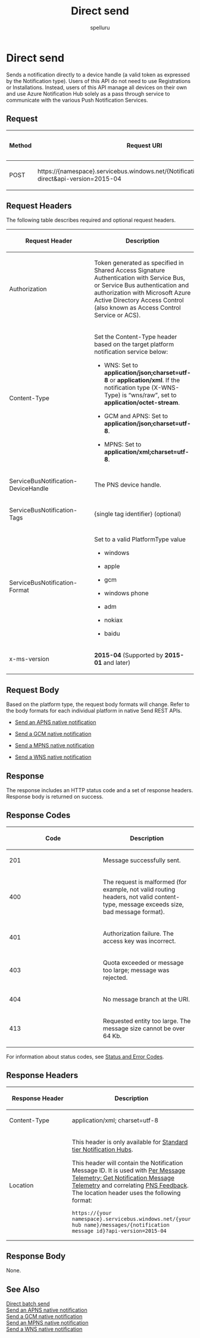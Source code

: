 ﻿---
title: "Direct send"
ms.custom: ""
ms.date: "2019-04-05"
ms.prod: "azure"
ms.reviewer: ""
ms.service: "notification-hubs"
ms.suite: ""
ms.tgt_pltfrm: ""
ms.topic: "reference"
author: "spelluru"
ms.author: "spelluru"
manager: "timlt"

---

# Direct send
Sends a notification directly to a device handle (a valid token as expressed by the Notification type). Users of this API do not need to use Registrations or Installations. Instead, users of this API manage all devices on their own and use Azure Notification Hub solely as a pass through service to communicate with the various Push Notification Services.

## Request

<table>
<colgroup>
<col style="width: 33%" />
<col style="width: 33%" />
<col style="width: 33%" />
</colgroup>
<thead>
<tr class="header">
<th><p>Method</p></th>
<th><p>Request URI</p></th>
<th><p>HTTP Version</p></th>
</tr>
</thead>
<tbody>
<tr class="odd">
<td><p>POST</p></td>
<td><p>https://{namespace}.servicebus.windows.net/{NotificationHub}/messages/?direct&amp;api-version=2015-04</p></td>
<td><p>HTTP/1.1</p></td>
</tr>
</tbody>
</table>


## Request Headers

The following table describes required and optional request headers.

<table>
<colgroup>
<col style="width: 50%" />
<col style="width: 50%" />
</colgroup>
<thead>
<tr class="header">
<th><p>Request Header</p></th>
<th><p>Description</p></th>
</tr>
</thead>
<tbody>
<tr class="odd">
<td><p>Authorization</p></td>
<td><p>Token generated as specified in Shared Access Signature Authentication with Service Bus, or Service Bus authentication and authorization with Microsoft Azure Active Directory Access Control (also known as Access Control Service or ACS).</p></td>
</tr>
<tr class="even">
<td><p>Content-Type</p></td>
<td><p>Set the Content-Type header based on the target platform notification service below:</p>
<ul>
<li><p>WNS: Set to <strong>application/json;charset=utf-8</strong> or <strong>application/xml</strong>. If the notification type (X-WNS-Type) is “wns/raw”, set to <strong>application/octet-stream</strong>.</p></li>
<li><p>GCM and APNS: Set to <strong>application/json;charset=utf-8</strong>.</p></li>
<li><p>MPNS: Set to <strong>application/xml;charset=utf-8</strong>.</p></li>
</ul></td>
</tr>
<tr class="odd">
<td><p>ServiceBusNotification-DeviceHandle</p></td>
<td><p>The PNS device handle.</p></td>
</tr>
<tr class="even">
<td><p>ServiceBusNotification-Tags</p></td>
<td><p>{single tag identifier} (optional)</p></td>
</tr>
<tr class="odd">
<td><p>ServiceBusNotification-Format</p></td>
<td><p>Set to a valid PlatformType value</p>
<ul>
<li><p>windows</p></li>
<li><p>apple</p></li>
<li><p>gcm</p></li>
<li><p>windows phone</p></li>
<li><p>adm</p></li>
<li><p>nokiax</p></li>
<li><p>baidu</p></li>
</ul></td>
</tr>
<tr class="even">
<td><p>x-ms-version</p></td>
<td><p><strong>2015-04</strong> (Supported by <strong>2015-01</strong> and later)</p></td>
</tr>
</tbody>
</table>


## Request Body

Based on the platform type, the request body formats will change. Refer to the body formats for each individual platform in native Send REST APIs.

  - [Send an APNS native notification](send-apns-native-notification.md)

  - [Send a GCM native notification](send-gcm-native-notification.md)

  - [Send a MPNS native notification](send-mpns-native-notification.md)

  - [Send a WNS native notification](send-wns-native-notification.md)

## Response

The response includes an HTTP status code and a set of response headers. Response body is returned on success.

## Response Codes

<table>
<colgroup>
<col style="width: 50%" />
<col style="width: 50%" />
</colgroup>
<thead>
<tr class="header">
<th><p>Code</p></th>
<th><p>Description</p></th>
</tr>
</thead>
<tbody>
<tr class="odd">
<td><p>201</p></td>
<td><p>Message successfully sent.</p></td>
</tr>
<tr class="even">
<td><p>400</p></td>
<td><p>The request is malformed (for example, not valid routing headers, not valid content-type, message exceeds size, bad message format).</p></td>
</tr>
<tr class="odd">
<td><p>401</p></td>
<td><p>Authorization failure. The access key was incorrect.</p></td>
</tr>
<tr class="even">
<td><p>403</p></td>
<td><p>Quota exceeded or message too large; message was rejected.</p></td>
</tr>
<tr class="odd">
<td><p>404</p></td>
<td><p>No message branch at the URI.</p></td>
</tr>
<tr class="even">
<td><p>413</p></td>
<td><p>Requested entity too large. The message size cannot be over 64 Kb.</p></td>
</tr>
</tbody>
</table>


For information about status codes, see [Status and Error Codes](http://msdn.microsoft.com/library/windowsazure/dd179357.aspx).

## Response Headers

<table>
<colgroup>
<col style="width: 50%" />
<col style="width: 50%" />
</colgroup>
<thead>
<tr class="header">
<th><p>Response Header</p></th>
<th><p>Description</p></th>
</tr>
</thead>
<tbody>
<tr class="odd">
<td><p>Content-Type</p></td>
<td><p>application/xml; charset=utf-8</p></td>
</tr>
<tr class="even">
<td><p>Location</p></td>
<td><p>This header is only available for <a href="https://azure.microsoft.com/pricing/details/notification-hubs/">Standard tier Notification Hubs</a>.</p>
<p>This header will contain the Notification Message ID. It is used with <a href="get-notification-message-telemetry.md">Per Message Telemetry: Get Notification Message Telemetry</a> and correlating <a href="get-pns-feedback.md">PNS Feedback</a>. The location header uses the following format:</p>
<pre><code>https://{your namespace}.servicebus.windows.net/{your hub name}/messages/{notification message id}?api-version=2015-04</code></pre></td>
</tr>
</tbody>
</table>


## Response Body

None.

## See Also
[Direct batch send](direct-batch-send.md)  
[Send an APNS native notification](send-apns-native-notification.md)  
[Send a GCM native notification](send-gcn-native-notification.md)  
[Send an MPNS native notification](send-mpns-native-notification.md)  
[Send a WNS native notification](send-wns-native-notification.md)


